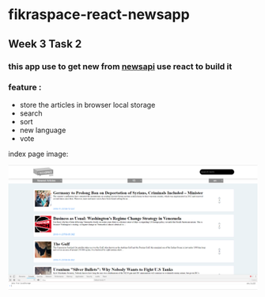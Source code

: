 # fikraspace-react-newsapp
## Week 3 Task 2
### this app use to get new from [newsapi](https://newsapi.org/) use react to build it

### feature :

* store the articles in browser local storage
* search 
* sort
* new language
* vote 

index page  image:

![Image of index](/index.png)
